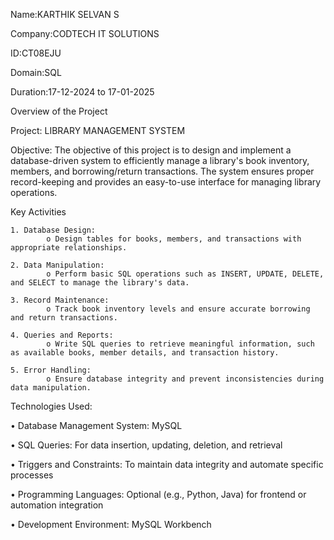Name:KARTHIK SELVAN S

Company:CODTECH IT SOLUTIONS

ID:CT08EJU

Domain:SQL

Duration:17-12-2024 to 17-01-2025



Overview of the Project


Project: LIBRARY MANAGEMENT SYSTEM




Objective:
 The objective of this project is to design and implement a database-driven system to 
efficiently manage a library's book inventory, members, and borrowing/return transactions. 
The system ensures proper record-keeping and provides an easy-to-use interface for 
managing library operations.




Key Activities


    1. Database Design:
            o Design tables for books, members, and transactions with appropriate relationships.
            
    2. Data Manipulation:
            o Perform basic SQL operations such as INSERT, UPDATE, DELETE, and SELECT to manage the library's data.
            
    3. Record Maintenance:
            o Track book inventory levels and ensure accurate borrowing and return transactions.
            
    4. Queries and Reports:
            o Write SQL queries to retrieve meaningful information, such as available books, member details, and transaction history.
            
    5. Error Handling:
            o Ensure database integrity and prevent inconsistencies during data manipulation.
            


Technologies Used:

   • Database Management System: MySQL
   
   • SQL Queries: For data insertion, updating, deletion, and retrieval
   
   • Triggers and Constraints: To maintain data integrity and automate specific processes
   
   • Programming Languages: Optional (e.g., Python, Java) for frontend or automation integration
   
   • Development Environment: MySQL Workbench 




              

